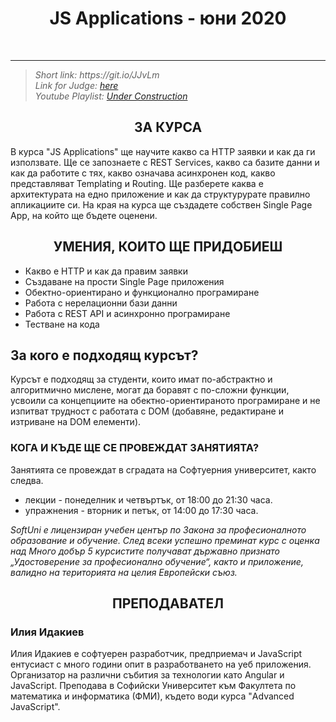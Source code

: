 <h1 align="center">JS Applications - юни 2020</h1>
    <br>

<hr>
<blockquote>
    <i> Short link: https://git.io/JJvLm </i>
    <br>
    <i>
    Link for Judge: <a href="https://judge.softuni.bg/Contests/#!/List/ByCategory/170/JS-Applications-Exercises"> here</a>
    </i>
    <br>
    <i>
    Youtube Playlist: <a href="#"> Under Construction</a>
    </i>
</blockquote>
</hr>

<h2 align="center">ЗА КУРСА</h2>
<p>
В курса "JS Applications" ще научите какво сa HTTP заявки и как да ги използвате. Ще се запознаете с REST Services, какво са базите данни и как да работите с тях, какво означава асинхронен код, какво представляват Templating и Routing. Ще разберете каква е архитектурата на едно приложение и как да структурурате правилно апликациите си. На края на курса ще създадете собствен Single Page App, на който ще бъдете оценени.
</p>

<h2 align="center">УМЕНИЯ, КОИТО ЩЕ ПРИДОБИЕШ</h2>
    <ul>
        <li>Какво е HTTP и как да правим заявки</li>
        <li>Създаване на прости Single Page приложения</li>
        <li>Обектно-ориентирано и функционално програмиране</li>
        <li>Работа с нерелационни бази данни</li>
        <li>Работа с REST API и асинхронно програмиране</li>
        <li>Тестване на кода</li>
    </ul>

<h2>За кого е подходящ курсът?</h2>
    <p>Курсът е подходящ за студенти, които имат по-абстрактно и алгоритмично мислене, могат да боравят с по-сложни функции, усвоили са концепциите на обектно-ориентираното програмиране и не изпитват трудност с работата с DOM (добавяне, редактиране и изтриване на DOM елементи).</p>

<h3>КОГА И КЪДЕ ЩЕ СЕ ПРОВЕЖДАТ ЗАНЯТИЯТА?</h3>
    <p>Занятията се провеждат в сградата на Софтуерния университет, както следва.</p>
    <ul>
        <li>лекции - понеделник и четвъртък, от 18:00 до 21:30 часа.</li>
        <li>упражнения - вторник и петък, от 14:00 до 17:30 часа.</li>
    </ul>

<p><i>SoftUni е лицензиран учебен център по Закона за професионалното образование и обучение. След всеки успешно преминат курс с оценка над Много добър 5 курсистите получават държавно признато „Удостоверение за професионално обучение“, както и приложение, валидно на територията на целия Европейски съюз.</i></p>
    
<h2 align="center">ПРЕПОДАВАТЕЛ</h2>
    <h3>Илия Идакиев</h3>
    <p> 
        Илия Идакиев е софтуерен разработчик, предприемач и JavaScript ентусиаст с много години опит в разработването на уеб приложения. Организатор на различни събития за технологии като Angular и JavaScript. Преподава в Софийски Университет към Факултета по математика и информатика (ФМИ), където води курса "Advanced JavaScript".
    </p> 
